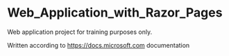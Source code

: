 # Web_Application_with_Razor_Pages

Web application project for training purposes only.

Written according to https://docs.microsoft.com documentation
